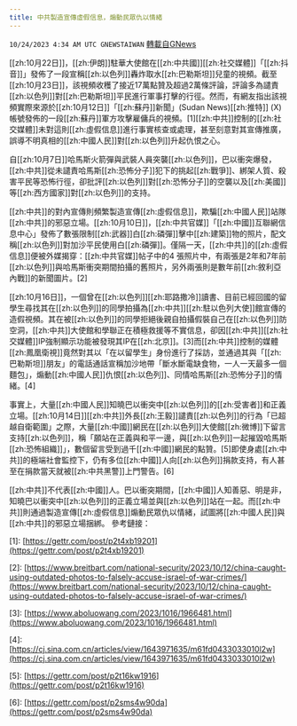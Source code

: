 ```yaml
---
title: 中共製造宣傳虛假信息，煽動民眾仇以情緒
---
```

`10/24/2023 4:34 AM UTC GNEWSTAIWAN` [轉載自GNews](https://gnews.org/articles/1872766)



[[zh:10月22日]]，[[zh:伊朗]]駐華大使館在[[zh:中共國]][[zh:社交媒體]]「[[zh:抖音]]」發佈了一段宣稱[[zh:以色列]]轟炸取水[[zh:巴勒斯坦]]兒童的視頻。截至[[zh:10月23日]]，該視頻收穫了接近17萬點贊及超過2萬條評論，評論多為譴責[[zh:以色列]]對[[zh:巴勒斯坦]]平民進行軍事打擊的行徑。然而，有網友指出該視頻實際來源於[[zh:10月12日]]「[[zh:蘇丹]]新聞」(Sudan News)[[zh:推特]] (X)帳號發佈的一段[[zh:蘇丹]]軍方攻擊雇傭兵的視頻。\[1\][[zh:中共]]控制的[[zh:社交媒體]]未對這則[[zh:虛假信息]]進行事實核查或處理，甚至刻意對其宣傳推廣，誤導不明真相的[[zh:中國人民]]對[[zh:以色列]]升起仇恨之心。
  
自[[zh:10月7日]]哈馬斯火箭彈與武裝人員突襲[[zh:以色列]]，巴以衝突爆發，[[zh:中共]]從未譴責哈馬斯[[zh:恐怖分子]]犯下的挑起[[zh:戰爭]]、綁架人質、殺害平民等恐怖行徑，卻批評[[zh:以色列]]對[[zh:恐怖分子]]的空襲以及[[zh:美國]]等[[zh:西方國家]]對[[zh:以色列]]的支持。

  

[[zh:中共]]的對內宣傳則頻繁製造宣傳[[zh:虛假信息]]，欺騙[[zh:中國人民]]站隊[[zh:中共]]的邪惡立場。[[zh:10月10日]]，[[zh:中共官媒]]「[[zh:中國]]互聯網信息中心」發佈了數張限制[[zh:武器]]白[[zh:磷彈]]擊中[[zh:建築]]物的照片，配文稱[[zh:以色列]]對加沙平民使用白[[zh:磷彈]]。僅隔一天，[[zh:中共]]的[[zh:虛假信息]]便被外媒揭穿：[[zh:中共官媒]]帖子中的4 張照片中，有兩張是2年和7年前[[zh:以色列]]與哈馬斯衝突期間拍攝的舊照片，另外兩張則是數年前[[zh:敘利亞內戰]]的新聞圖片。\[2\]

  

[[zh:10月16日]]，一個曾在[[zh:以色列]][[zh:耶路撒冷]]讀書、目前已經回國的留學生尋找其在[[zh:以色列]]的同學拍攝為[[zh:中共]][[zh:駐以色列大使]]館宣傳的造假視頻。其在被[[zh:以色列]]的同學拒絕後親自拍攝假裝自己在[[zh:以色列]]防空洞，[[zh:中共]]大使館和學聯正在積極救援等不實信息，卻因[[zh:中共]][[zh:社交媒體]]IP強制顯示功能被發現其IP在[[zh:北京]]。\[3\]而[[zh:中共]]控制的媒體[[zh:鳳凰衛視]]竟然對其以「在以留學生」身份進行了採訪，並通過其與「[[zh:巴勒斯坦]]朋友」的電話通話宣稱加沙地帶「斷水斷電缺食物，一人一天最多一個麵包」，煽動[[zh:中國人民]]仇恨[[zh:以色列]]、同情哈馬斯[[zh:恐怖分子]]的情緒。\[4\]

  

事實上，大量[[zh:中國人民]]知曉巴以衝突中[[zh:以色列]]的[[zh:受害者]]和正義立場。[[zh:10月14日]][[zh:中共]]外長[[zh:王毅]]譴責[[zh:以色列]]的行為「已超越自衛範圍」之際，大量[[zh:中國]]網民在[[zh:以色列]]大使館[[zh:微博]]下留言支持[[zh:以色列]]，稱「願站在正義與和平一邊，與[[zh:以色列]]一起摧毀哈馬斯[[zh:恐怖組織]]」，數個留言受到過千[[zh:中國]]網民的點贊。\[5\]即使身處[[zh:中共]]的極端社會監控下，仍有多位[[zh:中國]]人向[[zh:以色列]]捐款支持，有人甚至在捐款當天就被[[zh:中共黑警]]上門警告。\[6\]

  

[[zh:中共]]不代表[[zh:中國]]人。巴以衝突期間，[[zh:中國]]人知善惡、明是非，知曉巴以衝突中[[zh:以色列]]的正義立場並與[[zh:以色列]]站在一起。而[[zh:中共]]則通過製造宣傳[[zh:虛假信息]]煽動民眾仇以情緒，試圖將[[zh:中國人民]]與[[zh:中共]]的邪惡立場捆綁。
參考鏈接：

\[1\]: [https://gettr.com/post/p2t4xb19201](https://gettr.com/post/p2t4xb19201) 

\[2\]: [https://www.breitbart.com/national-security/2023/10/12/china-caught-using-outdated-photos-to-falsely-accuse-israel-of-war-crimes/](https://www.breitbart.com/national-security/2023/10/12/china-caught-using-outdated-photos-to-falsely-accuse-israel-of-war-crimes/) 

\[3\]: [https://www.aboluowang.com/2023/1016/1966481.html](https://www.aboluowang.com/2023/1016/1966481.html) 

\[4\]: [https://cj.sina.com.cn/articles/view/1643971635/m61fd0433033010l2w](https://cj.sina.com.cn/articles/view/1643971635/m61fd0433033010l2w) 

\[5\]: [https://gettr.com/post/p2t16kw1916](https://gettr.com/post/p2t16kw1916) 

\[6\]: [https://gettr.com/post/p2sms4w90da](https://gettr.com/post/p2sms4w90da)
